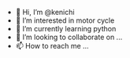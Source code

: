 - 👋 Hi, I’m @kenichi
- 👀 I’m interested in motor cycle
- 🌱 I’m currently learning python
- 💞️ I’m looking to collaborate on ...
- 📫 How to reach me ...

<!---
kenichix/kenichix is a ✨ special ✨ repository because its `README.md` (this file) appears on your GitHub profile.
You can click the Preview link to take a look at your changes.
--->
